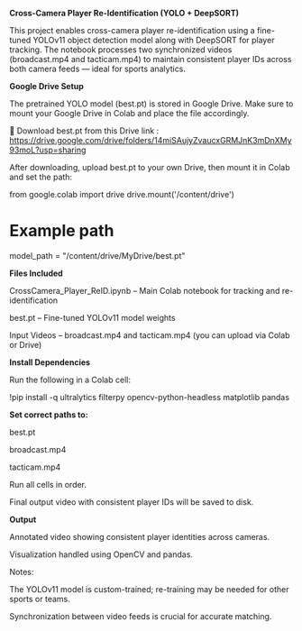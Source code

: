 **Cross-Camera Player Re-Identification (YOLO + DeepSORT)**

This project enables cross-camera player re-identification using a fine-tuned YOLOv11 object detection model along with DeepSORT for player tracking. The notebook processes two synchronized videos (broadcast.mp4 and tacticam.mp4) to maintain consistent player IDs across both camera feeds — ideal for sports analytics.

**Google Drive Setup**

The pretrained YOLO model (best.pt) is stored in Google Drive. Make sure to mount your Google Drive in Colab and place the file accordingly.

🔗 Download best.pt from this Drive link : https://drive.google.com/drive/folders/14miSAujyZvaucxGRMJnK3mDnXMy93moL?usp=sharing

After downloading, upload best.pt to your own Drive, then mount it in Colab and set the path:

from google.colab import drive
drive.mount('/content/drive')

# Example path
model_path = "/content/drive/MyDrive/best.pt"

**Files Included**

CrossCamera_Player_ReID.ipynb – Main Colab notebook for tracking and re-identification

best.pt – Fine-tuned YOLOv11 model weights

Input Videos – broadcast.mp4 and tacticam.mp4 (you can upload via Colab or Drive)

**Install Dependencies**

Run the following in a Colab cell:

!pip install -q ultralytics filterpy opencv-python-headless matplotlib pandas

**Set correct paths to:**

best.pt

broadcast.mp4

tacticam.mp4

Run all cells in order.

Final output video with consistent player IDs will be saved to disk.

**Output**

Annotated video showing consistent player identities across cameras.

Visualization handled using OpenCV and pandas.

Notes:

The YOLOv11 model is custom-trained; re-training may be needed for other sports or teams.

Synchronization between video feeds is crucial for accurate matching.

